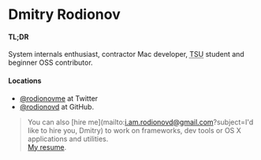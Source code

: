 # Dmitry Rodionov

#### TL;DR
System internals enthusiast, contractor Mac developer, <abbr title="Tomsk State University, Bachelor of Computer Science, 2017">TSU</abbr> student and beginner OSS contributor.

#### Locations
* [\@rodionovme](https://twitter.com/rodionovme) at Twitter
* [\@rodionovd](https://github.com/rodionovd) at GitHub.

> You can also [hire me](mailto:i.am.rodionovd@gmail.com?subject=I'd like to hire you, Dmitry) to work on frameworks, dev tools or OS X applications and utilities.  
> [My resume](./me.html).
